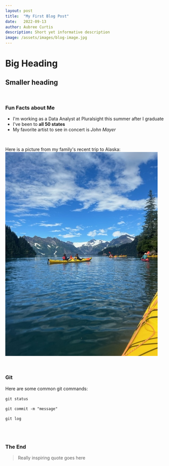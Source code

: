 ```yaml
---
layout: post
title:  "My First Blog Post"
date:   2022-09-13
author: Aubree Curtis
description: Short yet informative description
image: /assets/images/blog-image.jpg
---
```


# Big Heading

## Smaller heading

<br>

### Fun Facts about Me
* I'm working as a Data Analyst at Pluralsight this summer after I graduate
* I've been to **all 50 states**
* My favorite artist to see in concert is *John Mayer*

<br>

Here is a picture from my family's recent trip to Alaska:
![Alaska](/assets/images/alaska.jpg)

<br>

### Git
Here are some common git commands:

`git status`

`git commit -m "message"`

`git log`


<br><br>

### The End
> Really inspiring quote goes here








